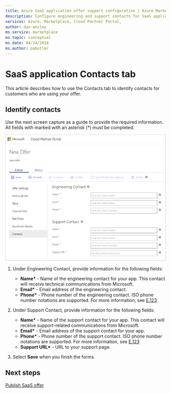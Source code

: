 ```yaml
---
title: Azure SaaS application offer support configuration | Azure Marketplace
description: Configure engineering and support contacts for SaaS application offer on the Azure Marketplace.
services: Azure, Marketplace, Cloud Partner Portal, 
author: dan-wesley
ms.service: marketplace
ms.topic: conceptual
ms.date: 04/24/2018
ms.author: pabutler
---
```


# SaaS application Contacts tab

This article describes how to use the Contacts tab to identify contacts for customers who are using your offer.


## Identify contacts

Use the next screen capture as a guide to provide the required information. All fields with marked with an asterisk (*) must be completed.

![Contacts tab](./media/saas-offer-contacts.png)

1. Under Engineering Contact, provide information for the following fields:

   - **Name\*** - Name of the engineering contact for your app. This contact will receive technical communications from Microsoft.
   - **Email\*** - Email address of the engineering contact.
   - **Phone\*** - Phone number of the engineering contact. ISO phone number notations are supported. For more information, see [E.123](https://en.wikipedia.org/wiki/E.123)
  
2. Under Support Contact, provide information for the following fields:

   - **Name\*** - Name of the support contact for your app. This contact will receive support-related communications from Microsoft.
   - **Email\*** - Email address of the support contact for your app.
   - **Phone\*** - Phone number of the support contact. ISO phone number notations are supported. For more information, see [E.123](https://en.wikipedia.org/wiki/E.123)
   - **Support URL\*** - URL to your support page.

3. Select **Save** when you finish the forms.


## Next steps

[Publish SaaS offer](./cpp-publish-offer.md)

